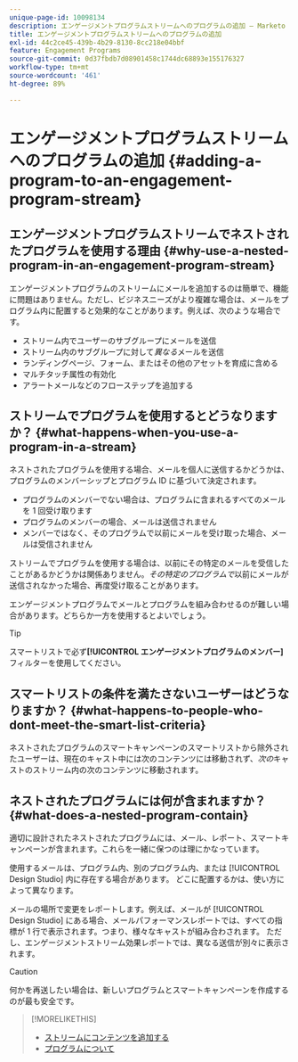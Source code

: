 ```yaml
---
unique-page-id: 10098134
description: エンゲージメントプログラムストリームへのプログラムの追加 — Marketo ドキュメント — 製品ドキュメント
title: エンゲージメントプログラムストリームへのプログラムの追加
exl-id: 44c2ce45-439b-4b29-8130-8cc218e04bbf
feature: Engagement Programs
source-git-commit: 0d37fbdb7d08901458c1744dc68893e155176327
workflow-type: tm+mt
source-wordcount: '461'
ht-degree: 89%

---
```


# エンゲージメントプログラムストリームへのプログラムの追加 {#adding-a-program-to-an-engagement-program-stream}

## エンゲージメントプログラムストリームでネストされたプログラムを使用する理由 {#why-use-a-nested-program-in-an-engagement-program-stream}

エンゲージメントプログラムのストリームにメールを追加するのは簡単で、機能に問題はありません。ただし、ビジネスニーズがより複雑な場合は、メールをプログラム内に配置すると効果的なことがあります。例えば、次のような場合です。

* ストリーム内でユーザーのサブグループにメールを送信
* ストリーム内のサブグループに対して&#x200B;*異なる*&#x200B;メールを送信
* ランディングページ、フォーム、またはその他のアセットを育成に含める
* マルチタッチ属性の有効化
* アラートメールなどのフローステップを追加する

## ストリームでプログラムを使用するとどうなりますか？ {#what-happens-when-you-use-a-program-in-a-stream}

ネストされたプログラムを使用する場合、メールを個人に送信するかどうかは、プログラムのメンバーシップとプログラム ID に基づいて決定されます。

* プログラムのメンバーでない場合は、プログラムに含まれるすべてのメールを 1 回受け取ります
* プログラムのメンバーの場合、メールは送信されません
* メンバーではなく、そのプログラムで以前にメールを受け取った場合、メールは受信されません

ストリームでプログラムを使用する場合は、以前にその特定のメールを受信したことがあるかどうかは関係ありません。*その特定のプログラムで*&#x200B;以前にメールが送信されなかった場合、再度受け取ることがあります。

エンゲージメントプログラムでメールとプログラムを組み合わせるのが難しい場合があります。どちらか一方を使用するとよいでしょう。

>[!TIP]
>
>スマートリストで必ず&#x200B;**[!UICONTROL エンゲージメントプログラムのメンバー]**&#x200B;フィルターを使用してください。

## スマートリストの条件を満たさないユーザーはどうなりますか？ {#what-happens-to-people-who-dont-meet-the-smart-list-criteria}

ネストされたプログラムのスマートキャンペーンのスマートリストから除外されたユーザーは、現在のキャスト中には次のコンテンツには移動されず、*次の*&#x200B;キャストのストリーム内の次のコンテンツに移動されます。

## ネストされたプログラムには何が含まれますか？ {#what-does-a-nested-program-contain}

適切に設計されたネストされたプログラムには、メール、レポート、スマートキャンペーンが含まれます。これらを一緒に保つのは理にかなっています。

使用するメールは、プログラム内、別のプログラム内、または [!UICONTROL Design Studio] 内に存在する場合があります。 どこに配置するかは、使い方によって異なります。

メールの場所で変更をレポートします。例えば、メールが [!UICONTROL Design Studio] にある場合、メールパフォーマンスレポートでは、すべての指標が 1 行で表示されます。つまり、様々なキャストが組み合わされます。 ただし、エンゲージメントストリーム効果レポートでは、異なる送信が別々に表示されます。

>[!CAUTION]
>
>何かを再送したい場合は、新しいプログラムとスマートキャンペーンを作成するのが最も安全です。

>[!MORELIKETHIS]
>
>* [ストリームにコンテンツを追加する](/help/marketo/product-docs/email-marketing/drip-nurturing/creating-an-engagement-program/add-content-to-a-stream.md)
>* [プログラムについて](/help/marketo/product-docs/core-marketo-concepts/programs/creating-programs/understanding-programs.md)
